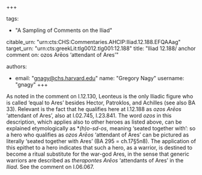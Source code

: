 +++

tags:
- "A Sampling of Comments on the Iliad"

citable_urn: "urn:cts:CHS:Commentaries.AHCIP:Iliad.12.188.EFQAAag"
target_urn: "urn:cts:greekLit:tlg0012.tlg001:12.188"
title: "Iliad 12.188/ anchor comment on: ozos Arēos ‘attendant of Ares’"

authors:
- email: "gnagy@chs.harvard.edu"
  name: "Gregory Nagy"
  username: "gnagy"
+++

<p>As noted in the comment on I.12.130, Leonteus is the only Iliadic figure who is called ‘equal to Ares’ besides Hector, Patroklos, and Achilles (see also BA 33). Relevant is the fact that he qualifies here at I.12.188 as <em>ozos Arēos</em> ‘attendant of Ares’, also at I.02.745, I.23.841. The word <em>ozos</em> in this description, which applies also to other heroes as listed above, can be explained etymologically as *<em>(h)o-sd-os</em>, meaning ‘seated together with’: so a hero who qualifies as <em>ozos Arēos</em> ‘attendant of Ares’ can be pictured as literally ‘seated together with Ares’ (BA 295 = ch.17§5n8). The application of this epithet to a hero indicates that such a hero, as a warrior, is destined to become a ritual substitute for the war-god Ares, in the sense that generic warriors are described as <em>therapontes Arēos</em> ‘attendants of Ares’ in the <em>Iliad</em>. See the comment on I.06.067.  </p>